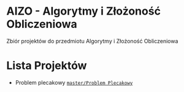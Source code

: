 AIZO - Algorytmy i Złożoność Obliczeniowa
====

Zbiór projektów do przedmiotu Algorytmy i Złożoność Obliczeniowa

Lista Projektów
===

* Problem plecakowy [`master/Problem Plecakowy`][problem-plecakowy]

[problem-plecakowy]: https://github.com/vircung/AIZO/tree/master/Problem%20Plecakowy
